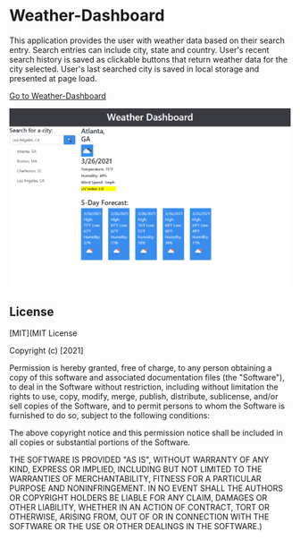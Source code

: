 # Weather-Dashboard

This application provides the user with weather data based on their search entry.  Search entries can include city, state and country.
User's recent search history is saved as clickable buttons that return weather data for the city selected.
User's last searched city is saved in local storage and presented at page load. 

[Go to Weather-Dashboard](https://xr7tsi.github.io/Weather-Dashboard/)

![work day scheduler demo](./assets/Weather-Dashboard.png)

## License
[MIT](MIT License

Copyright (c) [2021]

Permission is hereby granted, free of charge, to any person obtaining a copy
of this software and associated documentation files (the "Software"), to deal
in the Software without restriction, including without limitation the rights
to use, copy, modify, merge, publish, distribute, sublicense, and/or sell
copies of the Software, and to permit persons to whom the Software is
furnished to do so, subject to the following conditions:

The above copyright notice and this permission notice shall be included in all
copies or substantial portions of the Software.

THE SOFTWARE IS PROVIDED "AS IS", WITHOUT WARRANTY OF ANY KIND, EXPRESS OR
IMPLIED, INCLUDING BUT NOT LIMITED TO THE WARRANTIES OF MERCHANTABILITY,
FITNESS FOR A PARTICULAR PURPOSE AND NONINFRINGEMENT. IN NO EVENT SHALL THE
AUTHORS OR COPYRIGHT HOLDERS BE LIABLE FOR ANY CLAIM, DAMAGES OR OTHER
LIABILITY, WHETHER IN AN ACTION OF CONTRACT, TORT OR OTHERWISE, ARISING FROM,
OUT OF OR IN CONNECTION WITH THE SOFTWARE OR THE USE OR OTHER DEALINGS IN THE
SOFTWARE.)